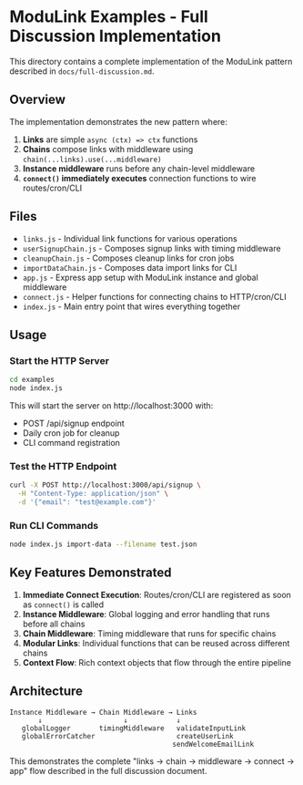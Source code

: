 # ModuLink Examples - Full Discussion Implementation

This directory contains a complete implementation of the ModuLink pattern described in `docs/full-discussion.md`.

## Overview

The implementation demonstrates the new pattern where:

1. **Links** are simple `async (ctx) => ctx` functions
2. **Chains** compose links with middleware using `chain(...links).use(...middleware)`
3. **Instance middleware** runs before any chain-level middleware
4. **`connect()` immediately executes** connection functions to wire routes/cron/CLI

## Files

- `links.js` - Individual link functions for various operations
- `userSignupChain.js` - Composes signup links with timing middleware
- `cleanupChain.js` - Composes cleanup links for cron jobs
- `importDataChain.js` - Composes data import links for CLI
- `app.js` - Express app setup with ModuLink instance and global middleware
- `connect.js` - Helper functions for connecting chains to HTTP/cron/CLI
- `index.js` - Main entry point that wires everything together

## Usage

### Start the HTTP Server

```bash
cd examples
node index.js
```

This will start the server on http://localhost:3000 with:
- POST /api/signup endpoint
- Daily cron job for cleanup
- CLI command registration

### Test the HTTP Endpoint

```bash
curl -X POST http://localhost:3000/api/signup \
  -H "Content-Type: application/json" \
  -d '{"email": "test@example.com"}'
```

### Run CLI Commands

```bash
node index.js import-data --filename test.json
```

## Key Features Demonstrated

1. **Immediate Connect Execution**: Routes/cron/CLI are registered as soon as `connect()` is called
2. **Instance Middleware**: Global logging and error handling that runs before all chains
3. **Chain Middleware**: Timing middleware that runs for specific chains
4. **Modular Links**: Individual functions that can be reused across different chains
5. **Context Flow**: Rich context objects that flow through the entire pipeline

## Architecture

```
Instance Middleware → Chain Middleware → Links
       ↓                    ↓            ↓
   globalLogger       timingMiddleware   validateInputLink
   globalErrorCatcher                    createUserLink
                                        sendWelcomeEmailLink
```

This demonstrates the complete "links → chain → middleware → connect → app" flow described in the full discussion document.

